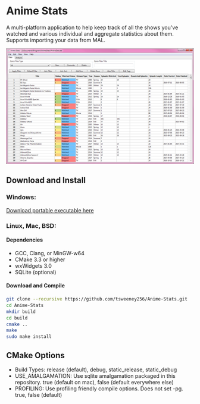 # Anime Stats

A multi-platform application to help keep track of all the shows you've watched and various individual and aggregate statistics about them. Supports importing your data from MAL.

![](https://raw.githubusercontent.com/tsweeney256/Anime-Stats/images/1.png)

## Download and Install
### Windows:
[Download portable executable here](https://github.com/tsweeney256/Anime-Stats/releases)

### Linux, Mac, BSD:
#### Dependencies
- GCC, Clang, or MinGW-w64
- CMake 3.3 or higher
- wxWidgets 3.0
- SQLite (optional)
#### Download and Compile
```bash
git clone --recursive https://github.com/tsweeney256/Anime-Stats.git
cd Anime-Stats
mkdir build
cd build
cmake ..
make
sudo make install
```
## CMake Options
- Build Types: release (default), debug, static_release, static_debug
- USE_AMALGAMATION: Use sqlite amalgamation packaged in this repository. true (default on mac), false (default everywhere else)
- PROFILING: Use profiling friendly compile options. Does not set -pg. true, false (default)
